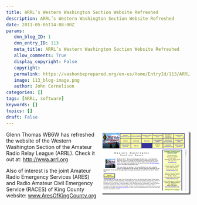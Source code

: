 ```yaml
---
title: ARRL’s Western Washington Section Website Refreshed
description: ARRL’s Western Washington Section Website Refreshed
date: 2011-05-05T14:08:00Z
params:
   dnn_blog_ID: 1
   dnn_entry_ID: 113
   meta_title: ARRL’s Western Washington Section Website Refreshed
   allow_comments: True
   display_copyright: False
   copyright: 
   permalink: https://vashonbeprepared.org/en-us/Home/EntryId/113/ARRL-rsquo-s-Western-Washington-Section-Website-Refreshed
   image: 113_blog-image.png
   author: John Cornelison
categories: []
tags: [ARRL, software]
keywords: []
topics: []
draft: False
---
```


<p><a href="/images/dnnBlog/1/113/Windows-Live-Writer-9e60dbeeaf83_60C1-image_4.png"><img title="image" border="0" alt="image" align="right" width="244" height="174" style="background-image: none; border-bottom: 0px; border-left: 0px; margin: 0px 0px 5px 5px; padding-left: 0px; padding-right: 0px; display: inline; float: right; border-top: 0px; border-right: 0px; padding-top: 0px" src="/images/dnnBlog/1/113/Windows-Live-Writer-9e60dbeeaf83_60C1-image_thumb_1.png" /></a>Glenn Thomas WB6W has refreshed the website of the Western Washington Section of the Amateur Radio Relay League (ARRL). Check it out at: <a href="http://wwa.arrl.org">http://wwa.arrl.org</a></p>
<p>Also of interest is the joint Amateur Radio Emergency Services (ARES) and Radio Amateur Civil Emergency Service (RACES) of King County website: <a href="http://www.AresOfKingCounty.org">www.AresOfKingCounty.org</a></p>

